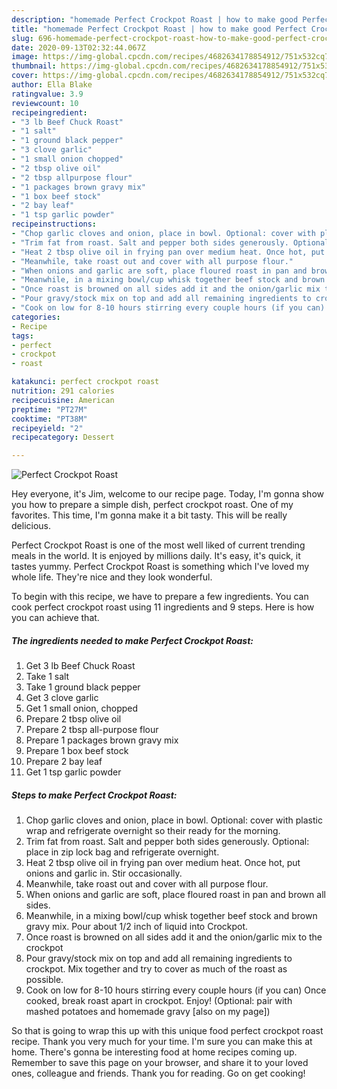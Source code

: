 ```yaml
---
description: "homemade Perfect Crockpot Roast | how to make good Perfect Crockpot Roast"
title: "homemade Perfect Crockpot Roast | how to make good Perfect Crockpot Roast"
slug: 696-homemade-perfect-crockpot-roast-how-to-make-good-perfect-crockpot-roast
date: 2020-09-13T02:32:44.067Z
image: https://img-global.cpcdn.com/recipes/4682634178854912/751x532cq70/perfect-crockpot-roast-recipe-main-photo.jpg
thumbnail: https://img-global.cpcdn.com/recipes/4682634178854912/751x532cq70/perfect-crockpot-roast-recipe-main-photo.jpg
cover: https://img-global.cpcdn.com/recipes/4682634178854912/751x532cq70/perfect-crockpot-roast-recipe-main-photo.jpg
author: Ella Blake
ratingvalue: 3.9
reviewcount: 10
recipeingredient:
- "3 lb Beef Chuck Roast"
- "1 salt"
- "1 ground black pepper"
- "3 clove garlic"
- "1 small onion chopped"
- "2 tbsp olive oil"
- "2 tbsp allpurpose flour"
- "1 packages brown gravy mix"
- "1 box beef stock"
- "2 bay leaf"
- "1 tsp garlic powder"
recipeinstructions:
- "Chop garlic cloves and onion, place in bowl. Optional: cover with plastic wrap and refrigerate overnight so their ready for the morning."
- "Trim fat from roast. Salt and pepper both sides generously. Optional: place in zip lock bag and refrigerate overnight."
- "Heat 2 tbsp olive oil in frying pan over medium heat. Once hot, put onions and garlic in. Stir occasionally."
- "Meanwhile, take roast out and cover with all purpose flour."
- "When onions and garlic are soft, place floured roast in pan and brown all sides."
- "Meanwhile, in a mixing bowl/cup whisk together beef stock and brown gravy mix. Pour about 1/2 inch of liquid into Crockpot."
- "Once roast is browned on all sides add it and the onion/garlic mix to the crockpot"
- "Pour gravy/stock mix on top and add all remaining ingredients to crockpot. Mix together and try to cover as much of the roast as possible."
- "Cook on low for 8-10 hours stirring every couple hours (if you can) Once cooked, break roast apart in crockpot. Enjoy! (Optional: pair with mashed potatoes and homemade gravy [also on my page])"
categories:
- Recipe
tags:
- perfect
- crockpot
- roast

katakunci: perfect crockpot roast 
nutrition: 291 calories
recipecuisine: American
preptime: "PT27M"
cooktime: "PT38M"
recipeyield: "2"
recipecategory: Dessert

---
```



![Perfect Crockpot Roast](https://img-global.cpcdn.com/recipes/4682634178854912/751x532cq70/perfect-crockpot-roast-recipe-main-photo.jpg)

Hey everyone, it's Jim, welcome to our recipe page. Today, I'm gonna show you how to prepare a simple dish, perfect crockpot roast. One of my favorites. This time, I'm gonna make it a bit tasty. This will be really delicious.



Perfect Crockpot Roast is one of the most well liked of current trending meals in the world. It is enjoyed by millions daily. It's easy, it's quick, it tastes yummy. Perfect Crockpot Roast is something which I've loved my whole life. They're nice and they look wonderful.


To begin with this recipe, we have to prepare a few ingredients. You can cook perfect crockpot roast using 11 ingredients and 9 steps. Here is how you can achieve that.

<!--inarticleads1-->

##### The ingredients needed to make Perfect Crockpot Roast:

1. Get 3 lb Beef Chuck Roast
1. Take 1 salt
1. Take 1 ground black pepper
1. Get 3 clove garlic
1. Get 1 small onion, chopped
1. Prepare 2 tbsp olive oil
1. Prepare 2 tbsp all-purpose flour
1. Prepare 1 packages brown gravy mix
1. Prepare 1 box beef stock
1. Prepare 2 bay leaf
1. Get 1 tsp garlic powder




<!--inarticleads2-->

##### Steps to make Perfect Crockpot Roast:

1. Chop garlic cloves and onion, place in bowl. Optional: cover with plastic wrap and refrigerate overnight so their ready for the morning.
1. Trim fat from roast. Salt and pepper both sides generously. Optional: place in zip lock bag and refrigerate overnight.
1. Heat 2 tbsp olive oil in frying pan over medium heat. Once hot, put onions and garlic in. Stir occasionally.
1. Meanwhile, take roast out and cover with all purpose flour.
1. When onions and garlic are soft, place floured roast in pan and brown all sides.
1. Meanwhile, in a mixing bowl/cup whisk together beef stock and brown gravy mix. Pour about 1/2 inch of liquid into Crockpot.
1. Once roast is browned on all sides add it and the onion/garlic mix to the crockpot
1. Pour gravy/stock mix on top and add all remaining ingredients to crockpot. Mix together and try to cover as much of the roast as possible.
1. Cook on low for 8-10 hours stirring every couple hours (if you can) Once cooked, break roast apart in crockpot. Enjoy! (Optional: pair with mashed potatoes and homemade gravy [also on my page])




So that is going to wrap this up with this unique food perfect crockpot roast recipe. Thank you very much for your time. I'm sure you can make this at home. There's gonna be interesting food at home recipes coming up. Remember to save this page on your browser, and share it to your loved ones, colleague and friends. Thank you for reading. Go on get cooking!
